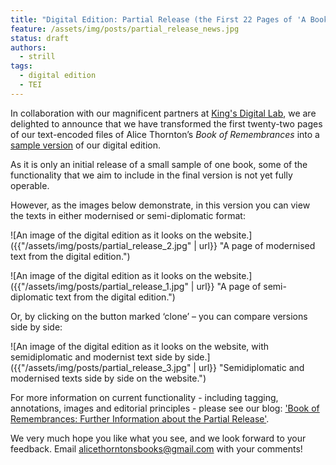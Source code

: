 ```yaml
---
title: "Digital Edition: Partial Release (the First 22 Pages of 'A Book of Remembrances')"
feature: /assets/img/posts/partial_release_news.jpg
status: draft
authors:
  - strill
tags:
  - digital edition
  - TEI
---
```


In collaboration with our magnificent partners at [King's Digital Lab](https://thornton.kdl.kcl.ac.uk/about/), we are delighted to announce that we have transformed the first twenty-two pages of our text-encoded files of Alice Thornton’s *Book of Remembrances* into a [sample version](https://thornton.kdl.kcl.ac.uk/books/viewer/?&p0.lo=l1) of our digital edition. 

As it is only an initial release of a small sample of one book, some of the functionality that we aim to include in the final version is not yet fully operable. 

However, as the images below demonstrate, in this version you can view the texts in either modernised or semi-diplomatic format:

![An image of the digital edition as it looks on the website.]({{"/assets/img/posts/partial_release_2.jpg" | url}} "A page of modernised text from the digital edition.")


![An image of the digital edition as it looks on the website.]({{"/assets/img/posts/partial_release_1.jpg" | url}} "A page of semi-diplomatic text from the digital edition.")


Or, by clicking on the button marked ‘clone’ – you can compare versions side by side:

![An image of the digital edition as it looks on the website, with semidiplomatic and modernist text side by side.]({{"/assets/img/posts/partial_release_3.jpg" | url}} "Semidiplomatic and modernised texts side by side on the website.")

For more information on current functionality - including tagging, annotations, images and editorial principles - please see our blog: ['Book of Remembrances: Further Information about the Partial Release'](https://thornton.kdl.kcl.ac.uk/posts/blog/2023-05-29-partial-release-blog/).

We very much hope you like what you see, and we look forward to your feedback. Email alicethorntonsbooks@gmail.com with your comments!

